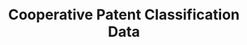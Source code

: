 ---
bigquery: https://console.cloud.google.com/bigquery?p=patents-public-data&d=cpc&page=dataset
citation: '“Cooperative Patent Classification” by the EPO and USPTO, for public use. '
contributors: EPO, USPTO
cost: None
description: Cooperative Patent Classification Data contains the scheme and definitions
  of the Cooperative Patent Classification system for classifying patent documents.
  The CPC is the result of a partnership between the EPO and the USPTO in their joint
  effort to develop a common, internationally compatible classification system for
  technical documents, in particular patent publications, which will be used by both
  offices in the patent granting process
documentation: https://www.cooperativepatentclassification.org/cpcSchemeAndDefinitions
last_edit: Mon, 04 Apr 2022 19:07:06 GMT
location: https://www.cooperativepatentclassification.org/index
maintained_by: USPTO, EPO
schema_fields: '[''title_part'', ''residualReferences'', ''parents'', ''informativeReferences'',
  ''additional_only'', ''application_references'', ''ipc_concordant'', ''breakdown_code'',
  ''breakdownCode'', ''dateRevised'', ''informative_references'', ''status'', ''symbol'',
  ''limitingReferences'', ''not_allocatable'', ''synonyms'', ''titlePart'', ''applicationReferences'',
  ''ipcConcordant'', ''residual_references'', ''sizeCache'', ''childGroups'', ''date_revised'',
  ''glossary'', ''limiting_references'', ''level'', ''titleFull'', ''child_groups'',
  ''notAllocatable'', ''definition'', ''title_full'', ''children'']'
shortname: cooperative_patent_classification
tags:
- patents
- science
title: Cooperative Patent Classification Data
uuid: 984374a7-16e9-4b35-9445-458daceb01bf
---